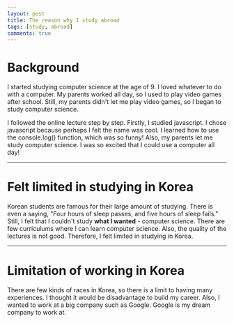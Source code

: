 ```yaml
---
layout: post
title: The reason why I study abroad
tags: [study, abroad]
comments: true
---
```


# Background

I started studying computer science at the age of 9. I loved whatever to do with a computer. My parents worked all day, so I used to play video games after school. Still, my parents didn't let me play video games, so I began to study computer science.

I followed the online lecture step by step. Firstly, I studied javascript. I chose javascript because perhaps I felt the name was cool. I learned how to use the console.log() function, which was so funny! Also, my parents let me study computer science. I was so excited that I could use a computer all day!

---

# Felt limited in studying in Korea

Korean students are famous for their large amount of studying. There is even a saying, "Four hours of sleep passes, and five hours of sleep fails." Still, I felt that I couldn't study **what I wanted** - computer science. There are few curriculums where I can learn computer science. Also, the quality of the lectures is not good. Therefore, I felt limited in studying in Korea.

---

# Limitation of working in Korea

There are few kinds of races in Korea, so there is a limit to having many experiences. I thought it would be disadvantage to build my career. Also, I wanted to work at a big company such as Google. Google is my dream company to work at.

